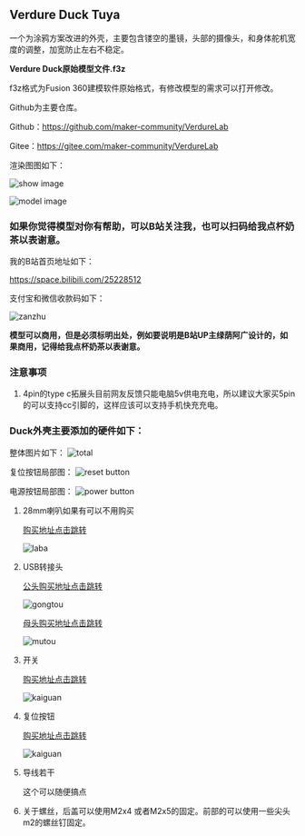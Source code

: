 ## Verdure Duck Tuya

一个为涂鸦方案改进的外壳，主要包含镂空的墨镜，头部的摄像头，和身体舵机宽度的调整，加宽防止左右不稳定。

**Verdure Duck原始模型文件.f3z**

f3z格式为Fusion 360建模软件原始格式，有修改模型的需求可以打开修改。


Github为主要仓库。

Github：https://github.com/maker-community/VerdureLab

Gitee：https://gitee.com/maker-community/VerdureLab

渲染图图如下：

![show image](/verdure-duck-tuya/images/duck.png)



![model image](/verdure-duck-tuya/images/model-images.png)


### 如果你觉得模型对你有帮助，可以B站关注我，也可以扫码给我点杯奶茶以表谢意。

我的B站首页地址如下：

https://space.bilibili.com/25228512

支付宝和微信收款码如下：

![zanzhu](/images/zanzhu.png)

**模型可以商用，但是必须标明出处，例如要说明是B站UP主绿荫阿广设计的，如果商用，记得给我点杯奶茶以表谢意。**


### 注意事项

1. 4pin的type c拓展头目前网友反馈只能电脑5v供电充电，所以建议大家买5pin的可以支持cc引脚的，这样应该可以支持手机快充充电。

### Duck外壳主要添加的硬件如下：

整体图片如下：
![total](/verdure-duck/images/pcb-all.png)

复位按钮局部图：
![reset button](/verdure-duck/images/reset-button.png)

电源按钮局部图：
![power button](/verdure-duck/images/power-button.png)


1. 28mm喇叭如果有可以不用购买

    [购买地址点击跳转](https://item.taobao.com/item.htm?_u=qqc0n0p773b&id=857879179989&skuId=5670264693293&spm=a1z09.2.0.0.63872e8dE12rZK)

    ![laba](/verdure-duck/images/laba.png)

2. USB转接头

    [公头购买地址点击跳转](https://detail.tmall.com/item.htm?id=775104244214&skuId=5303801189114&spm=tbpc.boughtlist.suborder_itemtitle.1.5b392e8d7Lmypw)

    ![gongtou](/verdure-duck/images/usb2.png)

    [母头购买地址点击跳转](https://item.taobao.com/item.htm?id=645766200920&spm=tbpc.boughtlist.suborder_itemtitle.1.5b392e8d7Lmypw)

    ![mutou](/verdure-duck/images/usb.png)

3. 开关

    [购买地址点击跳转](https://item.taobao.com/item.htm?_u=qqc0n0p1252&id=651818018665&skuId=4870740214324&spm=a1z09.2.0.0.63872e8dE12rZK)

    ![kaiguan](/verdure-duck/images/switch.png)

4. 复位按钮

    [购买地址点击跳转](https://e.tb.cn/h.hQoBhbpteEeZE3Q?tk=bwv74dYlZH1)

    ![kaiguan](/verdure-duck/images/button.jpg)
    


5. 导线若干

    这个可以随便搞点

6. 关于螺丝，后盖可以使用M2x4 或者M2x5的固定。前部的可以使用一些尖头m2的螺丝钉固定。
